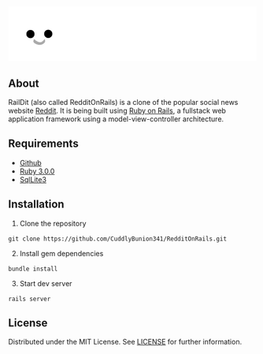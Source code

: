 ![Alt text](doc/logo.svg)

## About

RailDit (also called RedditOnRails) is a clone of the popular social news website [Reddit](https://www.reddit.com/). It is being built using [Ruby on Rails](https://rubyonrails.org/), a fullstack web application framework using a model-view-controller architecture.

## Requirements

-   [Github](https://github.com/git-guides/install-git)
-   [Ruby 3.0.0](https://www.ruby-lang.org/en/downloads/)
-   [SqlLite3](https://www.sqlite.org/index.html)

## Installation

1. Clone the repository

```
git clone https://github.com/CuddlyBunion341/RedditOnRails.git
```

2. Install gem dependencies

```
bundle install
```

3. Start dev server

```
rails server
```

## License

Distributed under the MIT License. See [LICENSE](LICENSE) for further information.
